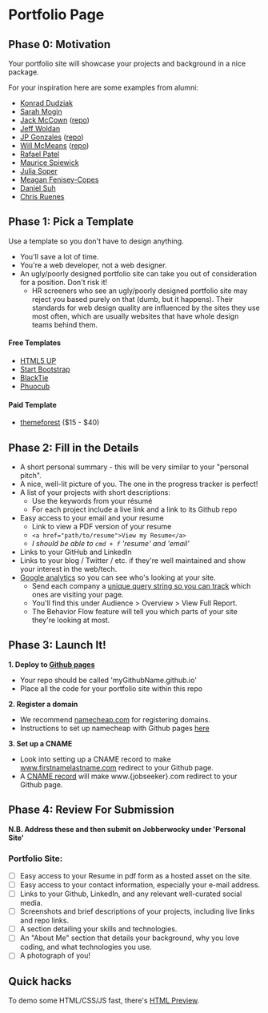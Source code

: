 # Portfolio Page

## Phase 0: Motivation

Your portfolio site will showcase your projects and background in a nice package.

For your inspiration here are some examples from alumni:

* [Konrad Dudziak][konrad]
* [Sarah Mogin][sarah]
* [Jack McCown][jack] ([repo][jack-repo])
* [Jeff Woldan][jeff]
* [JP Gonzales][jp] ([repo][jp-repo])
* [Will McMeans][will] ([repo][will-repo])
* [Rafael Patel][rafael]
* [Maurice Spiewick][maurice]
* [Julia Soper][julia]
* [Meagan Fenisey-Copes][meagan]
* [Daniel Suh][daniel]
* [Chris Ruenes][chris]

[konrad]: http://www.konrad-dudziak.com/
[sarah]: http://www.sarahmogin.com/
[julia]: http://juliasoper.com/
[jack]: http://jackmac.me/
[jeff]: http://jwoldan.net/
[jack-repo]: https://github.com/jackmac92/jackmac92.github.io
[jp]: http://jpgonzalez.io/
[jp-repo]: https://github.com/jpgonzalez2011/jpgonzalez2011.github.io
[will]: http://willmcmeans.com/
[will-repo]: https://github.com/wmcmeans/wmcmeans.github.io
[rafael]: http://rafipatel.com/
[meagan]: http://meaganfeniseycopes.com/
[maurice]: http://www.spiewack.com/
[daniel]: http://dansuh.me/
[chris]: http://chrisruenes.com/

## Phase 1: Pick a Template

Use a template so you don't have to design anything.
  * You'll save a lot of time.
  * You're a web developer, not a web designer.
  * An ugly/poorly designed portfolio site can take you out of consideration for a position. Don't risk it!
    * HR screeners who see an ugly/poorly designed portfolio site may reject you based purely on that (dumb, but it happens). Their standards for web design quality are influenced by the sites they use most often, which are usually websites that have whole design teams behind them.

#### Free Templates
  * [HTML5 UP][html5-up]
  * [Start Bootstrap][startbs]
  * [BlackTie][blacktie]
  * [Phuocub][phuocub]

[startbs]: http://startbootstrap.com/
[html5-up]: http://html5up.net/
[blacktie]: http://www.blacktie.co/
[phuocub]: http://phuocub.com/2013/09/free-html5-css3-templates-free-download/

#### Paid Template
  * [themeforest][themeforest] ($15 - $40)

[themeforest]: http://themeforest.net/search?utf8=%E2%9C%93&term=personal

## Phase 2: Fill in the Details

* A short personal summary - this will be very similar to your "personal pitch".
* A nice, well-lit picture of you. The one in the progress tracker is perfect!
* A list of your projects with short descriptions:
    * Use the keywords from your résumé
    * For each project include a live link and a link to its Github repo
* Easy access to your email and your resume
  * Link to view a PDF version of your resume
  * `<a href="path/to/resume">View my Resume</a>`
  * *I should be able to `cmd + f` 'resume' and 'email'*
* Links to your GitHub and LinkedIn
* Links to your blog / Twitter / etc. if they're well maintained and show your interest in the web/tech.
* [Google analytics][google-analytics] so you can see who's looking at your site.
    * Send each company a [unique query string so you can track][company-tracking] which ones are visiting your page.
    * You'll find this under Audience > Overview > View Full Report.
    * The Behavior Flow feature will tell you which parts of your site they're looking at most.

[google-analytics]: ../../projects/google-analytics/google-analytics-reading.md
[company-tracking]: ../../projects/google-analytics/google-analytics-reading.md#tracking-job-applications

## Phase 3: Launch It!

**1. Deploy to [Github pages](https://pages.github.com/)**
   * Your repo should be called 'myGithubName.github.io'
   * Place all the code for your portfolio site within this repo

**2. Register a domain**
   * We recommend [namecheap.com][namecheap] for registering domains.
   * Instructions to set up namecheap with Github pages [here][namecheap-instructions]

[namecheap]: http://www.namecheap.com/
[namecheap-instructions]: https://www.namecheap.com/support/knowledgebase/article.aspx/9645/2208/how-do-i-link-my-domain-to-github-pages


**3. Set up a CNAME**
   * Look into setting up a CNAME record to make www.firstnamelastname.com redirect to your Github page.
   * A [CNAME record](https://help.github.com/articles/using-a-custom-domain-with-github-pages/) will make www.{jobseeker}.com redirect to your Github page.

## Phase 4: Review For Submission

**N.B. Address these and then submit on Jobberwocky under 'Personal Site'**

### Portfolio Site:

- [ ] Easy access to your Resume in pdf form as a hosted asset on the site.
- [ ] Easy access to your contact information, especially your e-mail address.
- [ ] Links to your Github, LinkedIn, and any relevant well-curated social media.
- [ ] Screenshots and brief descriptions of your projects, including live links and repo links.
- [ ] A section detailing your skills and technologies.
- [ ] An "About Me" section that details your background, why you love coding, and what technologies you use.
- [ ] A photograph of you!

## Quick hacks

To demo some HTML/CSS/JS fast, there's [HTML Preview][html-preview].

[html-preview]: http://htmlpreview.github.io/
